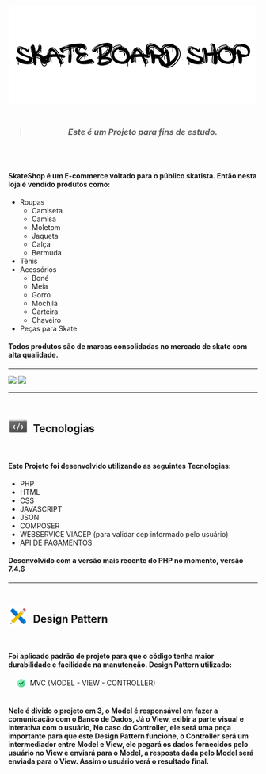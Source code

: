 <div style="text-align:center;"><img src="Github/logoSkateShop.png" ></div>
<br>

> <h3 style="text-align:center"><i> Este é um Projeto para fins de estudo.</i></h3>

<br><br>

#### **SkateShop** é um E-commerce voltado para o público skatista. Então nesta loja é vendido produtos como:

- Roupas
    - Camiseta
    - Camisa
    - Moletom
    - Jaqueta
    - Calça
    - Bermuda
- Tênis
- Acessórios
    - Boné
    - Meia
    - Gorro
    - Mochila
    - Carteira
    - Chaveiro
- Peças para Skate

#### Todos produtos são de marcas consolidadas no mercado de skate com alta qualidade.

***

<div style="align-text:center;">
    <img src="Github/Web.gif" height="500">
    <img src="Github/Mobile.gif" height="500">
</div>

***

<br>

<div style ="display: flex; align-items: center;">
    <img src="Github/iconTech.png" height="40"> 
    <h2>&nbsp; Tecnologias</h2>
</div>

<br>

#### Este Projeto foi desenvolvido utilizando as seguintes Tecnologias:

- PHP
- HTML
- CSS
- JAVASCRIPT
- JSON
- COMPOSER
- WEBSERVICE VIACEP (para validar cep informado pelo usuário)
- API DE PAGAMENTOS

#### Desenvolvido com a versão mais recente do PHP no momento, versão 7.4.6

***

<br>

<div style ="display: flex; align-items: center;">
    <img src="Github/iconDesignPattern.png" height="40"> 
    <h2>&nbsp; Design Pattern</h2>
</div>

<br>

#### Foi aplicado padrão de projeto para que o código tenha maior durabilidade e facilidade na manutenção. Design Pattern utilizado:

<div style ="display: flex; align-items: center;">
&nbsp;&nbsp;&nbsp;&nbsp;
<img src="Github/iconOk.png" height="20"> 
&nbsp;
MVC (MODEL - VIEW - CONTROLLER)
</div>

<br>

#### Nele é divido o projeto em 3, o Model é responsável em fazer a comunicação com o Banco de Dados, Já o View, exibir a parte visual e interativa com o usuário, No caso do Controller, ele será uma peça importante para que este Design Pattern funcione, o Controller será um intermediador entre Model e View, ele pegará os dados fornecidos pelo usuário no View e enviará para o Model, a resposta dada pelo Model será enviada para o View. Assim o usuário verá o resultado final.